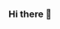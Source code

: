 ### Hi there 👋

<!--
**ggmu53/ggmu53** is a ✨ _special_ ✨ repository because its `README.md` (this file) appears on your GitHub profile.

List of major classes I learned from entering Gachon University to graduation
2022 1-1: Programming Basics(C language), Web programming(HTML,CSS,JAVASCRIPT), Software mathematics (discrete mathematics)
2022 1-2: Application Programming (Python), Problem Solving Techniques (c language), Enterprise and Leadership, Robotics (Arduino), Open Source sw (GitHub)



